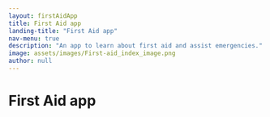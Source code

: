 ```yaml
---
layout: firstAidApp
title: First Aid app
landing-title: "First Aid app"
nav-menu: true
description: "An app to learn about first aid and assist emergencies."
image: assets/images/First-aid_index_image.png
author: null
---
```


<h1>First Aid app</h1>
